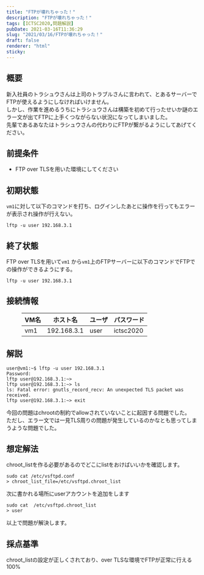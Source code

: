 ```yaml
---
title: "FTPが壊れちゃった！"
description: "FTPが壊れちゃった！"
tags: [ICTSC2020,問題解説]
pubDate: 2021-03-16T11:36:29
slug: "2021/03/16/FTPが壊れちゃった！"
draft: false
renderer: "html"
sticky: 
---
```



<h2>概要</h2>



<p>新入社員のトラシュウさんは上司のトラブルさんに言われて、とあるサーバーでFTPが使えるようにしなければいけません。<br>
しかし、作業を進めるうちにトラシュウさんは構築を初めて行ったせいか謎のエラー文が出てFTPに上手くつながらない状況になってしまいました。<br>
先輩であるあなたはトラシュウさんの代わりにFTPが繋がるようにしてあげてください。</p>



<h2>前提条件</h2>



<ul><li>FTP over TLSを用いた環境にしてください</li></ul>



<h2>初期状態</h2>



<p><code>vm1</code>に対して以下のコマンドを打ち、ログインしたあとに操作を行ってもエラーが表示され操作が行えない。</p>


<div class="wp-block-syntaxhighlighter-code "><pre class="brush: plain; title: ; title: ; notranslate" title=""><code>lftp -u user 192.168.3.1</code></pre></div>


<h2>終了状態</h2>



<p>FTP over TLSを用いて<code>vm1</code> から<code>vm1</code>上のFTPサーバーに以下のコマンドでFTPでの操作ができるようにする。</p>


<div class="wp-block-syntaxhighlighter-code "><pre class="brush: plain; title: ; title: ; notranslate" title=""><code>lftp -u user 192.168.3.1</code></pre></div>


<h2>接続情報</h2>



<figure class="wp-block-table"><table class=""><thead><tr><th>VM名</th><th>ホスト名</th><th>ユーザ</th><th>パスワード</th></tr></thead><tbody><tr><td>vm1</td><td>192.168.3.1</td><td>user</td><td>ictsc2020</td></tr></tbody></table></figure>



<h2>解説</h2>


<div class="wp-block-syntaxhighlighter-code "><pre class="brush: plain; title: ; title: ; notranslate" title=""><code>user@vm1:~$ lftp -u user 192.168.3.1
Password: 
lftp user@192.168.3.1:~&gt;                        
lftp user@192.168.3.1:~&gt; ls
ls: Fatal error: gnutls_record_recv: An unexpected TLS packet was received.
lftp user@192.168.3.1:~&gt; exit</code></pre></div>


<p>今回の問題はchrootの制約でallowされていないことに起因する問題でした。<br>
ただし、エラー文では一見TLS周りの問題が発生しているのかなとも思ってしまうような問題でした。</p>



<h2>想定解法</h2>



<p>chroot_listを作る必要があるのでどこにlistをおけばいいかを確認します。</p>


<div class="wp-block-syntaxhighlighter-code "><pre class="brush: plain; title: ; title: ; notranslate" title=""><code>sudo cat /etc/vsftpd.conf 
&gt; chroot_list_file=/etc/vsftpd.chroot_list</code></pre></div>


<p>次に書かれる場所にuserアカウントを追加をします</p>


<div class="wp-block-syntaxhighlighter-code "><pre class="brush: plain; title: ; title: ; notranslate" title=""><code>sudo cat  /etc/vsftpd.chroot_list
&gt; user</code></pre></div>


<p>以上で問題が解決します。</p>



<h2>採点基準</h2>



<p>chroot_listの設定が正しくされており、over TLSな環境でFTPが正常に行える 100%</p>
